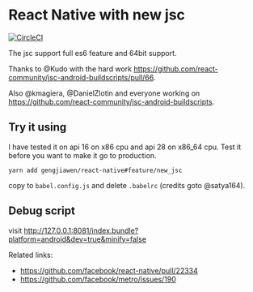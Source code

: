 # React Native with new jsc 
[![CircleCI](https://circleci.com/gh/gengjiawen/ReactNativeNewJsc.svg?style=svg)](https://circleci.com/gh/gengjiawen/ReactNativeNewJsc)

The jsc support full es6 feature and 64bit support.

Thanks to @Kudo with the hard work https://github.com/react-community/jsc-android-buildscripts/pull/66.

Also @kmagiera, @DanielZlotin and everyone working on https://github.com/react-community/jsc-android-buildscripts.

## Try it using 
I have tested it on api 16 on x86 cpu and api 28 on x86_64 cpu.
Test it before you want to make it go to production.
```
yarn add gengjiawen/react-native#feature/new_jsc
```
copy to `babel.config.js` and delete `.babelrc` (credits goto @satya164).

## Debug script
visit http://127.0.0.1:8081/index.bundle?platform=android&dev=true&minify=false

Related links:
* https://github.com/facebook/react-native/pull/22334
* https://github.com/facebook/metro/issues/190
